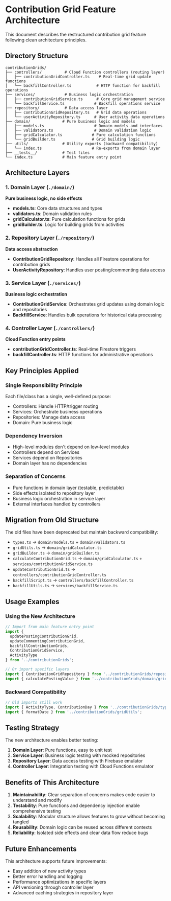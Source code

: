 # Contribution Grid Feature Architecture

This document describes the restructured contribution grid feature following clean architecture principles.

## Directory Structure

```
contributionGrids/
├── controllers/          # Cloud Function controllers (routing layer)
│   ├── contributionGridController.ts    # Real-time grid update functions
│   └── backfillController.ts           # HTTP function for backfill operations
├── services/             # Business logic orchestration
│   ├── contributionGridService.ts      # Core grid management service
│   └── backfillService.ts             # Backfill operations service
├── repository/           # Data access layer
│   ├── contributionGridRepository.ts   # Grid data operations
│   └── userActivityRepository.ts      # User activity data operations
├── domain/              # Pure business logic and models
│   ├── models.ts                      # Domain models and interfaces
│   ├── validators.ts                  # Domain validation logic
│   ├── gridCalculator.ts             # Pure calculation functions
│   └── gridBuilder.ts                # Grid building logic
├── utils/               # Utility exports (backward compatibility)
│   └── index.ts                      # Re-exports from domain layer
├── __tests__/           # Test files
└── index.ts             # Main feature entry point
```

## Architecture Layers

### 1. Domain Layer (`./domain/`)
**Pure business logic, no side effects**

- **models.ts**: Core data structures and types
- **validators.ts**: Domain validation rules
- **gridCalculator.ts**: Pure calculation functions for grids
- **gridBuilder.ts**: Logic for building grids from activities

### 2. Repository Layer (`./repository/`)
**Data access abstraction**

- **ContributionGridRepository**: Handles all Firestore operations for contribution grids
- **UserActivityRepository**: Handles user posting/commenting data access

### 3. Service Layer (`./services/`)
**Business logic orchestration**

- **ContributionGridService**: Orchestrates grid updates using domain logic and repositories
- **BackfillService**: Handles bulk operations for historical data processing

### 4. Controller Layer (`./controllers/`)
**Cloud Function entry points**

- **contributionGridController.ts**: Real-time Firestore triggers
- **backfillController.ts**: HTTP functions for administrative operations

## Key Principles Applied

### Single Responsibility Principle
Each file/class has a single, well-defined purpose:
- Controllers: Handle HTTP/trigger routing
- Services: Orchestrate business operations  
- Repositories: Manage data access
- Domain: Pure business logic

### Dependency Inversion
- High-level modules don't depend on low-level modules
- Controllers depend on Services
- Services depend on Repositories
- Domain layer has no dependencies

### Separation of Concerns
- Pure functions in domain layer (testable, predictable)
- Side effects isolated to repository layer
- Business logic orchestration in service layer
- External interfaces handled by controllers

## Migration from Old Structure

The old files have been deprecated but maintain backward compatibility:

- `types.ts` → `domain/models.ts` + `domain/validators.ts`
- `gridUtils.ts` → `domain/gridCalculator.ts`
- `gridBuilder.ts` → `domain/gridBuilder.ts`
- `calculateContributionGrid.ts` → `domain/gridCalculator.ts` + `services/contributionGridService.ts`
- `updateContributionGrid.ts` → `controllers/contributionGridController.ts`
- `backfillScript.ts` → `controllers/backfillController.ts`
- `backfillUtils.ts` → `services/backfillService.ts`

## Usage Examples

### Using the New Architecture

```typescript
// Import from main feature entry point
import { 
  updatePostingContributionGrid,
  updateCommentingContributionGrid,
  backfillContributionGrids,
  ContributionGridService,
  ActivityType 
} from '../contributionGrids';

// Or import specific layers
import { ContributionGridRepository } from '../contributionGrids/repository/contributionGridRepository';
import { calculatePostingValue } from '../contributionGrids/domain/gridCalculator';
```

### Backward Compatibility

```typescript
// Old imports still work
import { ActivityType, ContributionDay } from '../contributionGrids/types';
import { formatDate } from '../contributionGrids/gridUtils';
```

## Testing Strategy

The new architecture enables better testing:

1. **Domain Layer**: Pure functions, easy to unit test
2. **Service Layer**: Business logic testing with mocked repositories
3. **Repository Layer**: Data access testing with Firebase emulator
4. **Controller Layer**: Integration testing with Cloud Functions emulator

## Benefits of This Architecture

1. **Maintainability**: Clear separation of concerns makes code easier to understand and modify
2. **Testability**: Pure functions and dependency injection enable comprehensive testing
3. **Scalability**: Modular structure allows features to grow without becoming tangled
4. **Reusability**: Domain logic can be reused across different contexts
5. **Reliability**: Isolated side effects and clear data flow reduce bugs

## Future Enhancements

This architecture supports future improvements:

- Easy addition of new activity types
- Better error handling and logging
- Performance optimizations in specific layers
- API versioning through controller layer
- Advanced caching strategies in repository layer